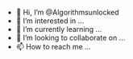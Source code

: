 - 👋 Hi, I’m @Algorithmsunlocked
- 👀 I’m interested in ...
- 🌱 I’m currently learning ...
- 💞️ I’m looking to collaborate on ...
- 📫 How to reach me ...

<!---
Algorithmsunlocked/Algorithmsunlocked is a ✨ special ✨ repository because its `README.md` (this file) appears on your GitHub profile.
You can click the Preview link to take a look at your changes.
--->
